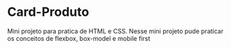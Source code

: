 # Card-Produto
 Mini projeto para pratica de HTML e CSS. Nesse mini projeto pude praticar os conceitos de flexbox, box-model e mobile first
